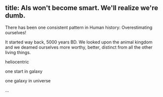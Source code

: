 title: AIs won't become smart. We'll realize we're dumb.
---

There has been one consistent pattern in Human history:
Overestimating ourselves!

It started way back, 5000 years BD.
We looked upon the animal kingdom and we deamed ourselves more worthy,
better, distinct from all the other living things.

heliocentric

one start in galaxy

one galaxy in universe

...
